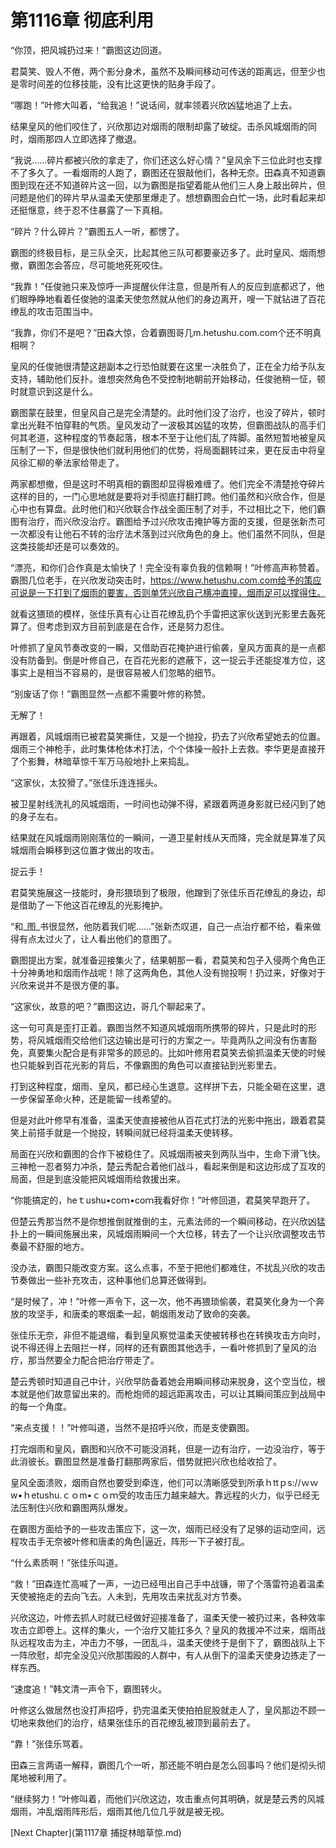 # 第1116章 彻底利用

“你顶，把风城扔过来！”霸图这边回道。

君莫笑、毁人不倦，两个影分身术，虽然不及瞬间移动可传送的距离远，但至少也是零时间差的位移技能，没有比这更快的贴身手段了。

“哪跑！”叶修大叫着，“给我追！”说话间，就率领着兴欣凶猛地追了上去。

结果皇风的他们咬住了，兴欣那边对烟雨的限制却露了破绽。击杀风城烟雨的同时，烟雨那四人立即选择了撤退。

“我说……碎片都被兴欣的拿走了，你们还这么好心情？”皇风余下三位此时也支撑不了多久了。一看烟雨的人跑了，霸图还在狠敲他们，各种无奈。田森真不知道霸图到现在还不知道碎片这一回，以为霸图是指望着能从他们三人身上敲出碎片，但问题是他们的碎片早从温柔天使那里爆走了。想想霸图会白忙一场，此时看起来却还挺惬意，终于忍不住暴露了一下真相。

“碎片？什么碎片？”霸图五人一听，都愣了。

霸图的终极目标，是三队全灭，比起其他三队可都要豪迈多了。此时皇风、烟雨想撤，霸图怎会答应，尽可能地死死咬住。

“我靠！”任俊驰只来及惊呼一声提醒伙伴注意，但是所有人的反应到底都迟了，他们眼睁睁地看着任俊驰的温柔天使忽然就从他们的身边离开，嗖一下就钻进了百花缭乱的攻击范围当中。

“我靠，你们不是吧？”田森大惊，合着霸图哥几m.hetushu.com.com个还不明真相啊？

皇风的任俊驰很清楚这趟副本之行恐怕就要在这里一决胜负了，正在全力给予队友支持，辅助他们反扑。谁想突然角色不受控制地朝前开始移动，任俊驰稍一怔，顿时就意识到这是什么。

霸图蒙在鼓里，但皇风自己是完全清楚的。此时他们没了治疗，也没了碎片，顿时拿出光鞋不怕穿鞋的气质。皇风发动了一波极其凶猛的攻势，但霸图战队的高手们何其老道，这种程度的节奏起落，根本不至于让他们乱了阵脚。虽然短暂地被皇风压制了一下，但是很快他们就利用他们的优势，将局面翻转过来，更在反击中将皇风徐汇柳的拳法家给带走了。

两家都想撤，但是这时不明真相的霸图却显得极难缠了。他们完全不清楚抢夺碎片这样的目的，一门心思地就是要将对手彻底打翻打跨。他们虽然和兴欣合作，但是心中也有算盘。此时他们和兴欣联合作战全面压制了对手，不过相比之下，他们霸图有治疗，而兴欣没治疗。霸图给予过兴欣攻击掩护等方面的支援，但是张新杰可一次都没有让他石不转的治疗法术落到过兴欣角色的身上。他们虽然不同队，但是这类技能却还是可以奏效的。

“漂亮，和你们合作真是太愉快了！完全没有辜负我的信赖啊！”叶修高声称赞着。霸图几位老手，在兴欣发动突击时，https://www.hetushu.com.com给予的策应可说是一下打到了烟雨的要害，否则单凭兴欣自己横冲直撞，烟雨足可以撑得住。

就看这猥琐的模样，张佳乐真有心让百花缭乱扔个手雷把这家伙送到光影里去轰死算了。但考虑到双方目前到底是在合作，还是努力忍住。

叶修抓了皇风节奏改变的一瞬，又借助百花掩护进行偷袭，皇风方面真的是一点都没有防备到。倒是叶修自己，在百花光影的遮蔽下，这一捉云手还能捉准方位，这事实上是相当不容易的，是很容易被人们忽略的细节。

“别废话了你！”霸图显然一点都不需要叶修的称赞。

无解了！

再跟着，风城烟雨已被君莫笑撕住，又是一个抛投，扔去了兴欣希望她去的位置。烟雨三个神枪手，此时集体枪体术打法，个个体操一般扑上去救。李华更是直接开了个影舞，林暗草惊千军万马般地扑上来捣乱。

“这家伙，太狡猾了。”张佳乐连连摇头。

被卫星射线洗礼的风城烟雨，一时间也动弹不得，紧跟着两道身影就已经闪到了她的身子左右。

结果就在风城烟雨刚刚落位的一瞬间，一道卫星射线从天而降，完全就是算准了风城烟雨会瞬移到这位置才做出的攻击。

捉云手！

君莫笑施展这一技能时，身形猥琐到了极限，他蹭到了张佳乐百花缭乱的身边，却是借助了一下他这百花缭乱的光影掩护。

“和_图_书很显然，他防着我们呢……”张新杰叹道，自己一点治疗都不给，看来做得有点太过火了，让人看出他们的意图了。

霸图提出方案，就准备迎接集火了，结果朝那一看，君莫笑和包子入侵两个角色正十分神勇地和烟雨作战呢！除了这两角色，其他人没有抛投啊！扔过来，好像对于兴欣来说并不是很方便的事。

“这家伙，故意的吧？”霸图这边，哥几个聊起来了。

这一句可真是歪打正着。霸图当然不知道风城烟雨所携带的碎片，只是此时的形势，将风城烟雨交给他们这边输出是可行的方案之一。毕竟两队之间没有伤害豁免，真要集火配合是有非常多的顾忌的。比如叶修用君莫笑去偷抓温柔天使的时候也只能躲到百花光影的背后，不像霸图的角色可以直接钻到光影里去。

打到这种程度，烟雨、皇风，都已经心生退意。这样拼下去，只能全砸在这里，退一步保留革命火种，还是能留一线希望的。

但是对此叶修早有准备，温柔天使直接被他从百花式打法的光影中拖出，跟着君莫笑上前搭手就是一个抛投，转瞬间就已经将温柔天使转移。

局面在兴欣和霸图的合作下被稳住了。风城烟雨被夹到两队当中，生命下滑飞快。三神枪一忍者努力冲杀，楚云秀配合着他们战斗，看起来倒是和这边形成了互攻的局面，但是到底没能把风城烟雨给救援出来。

“你能搞定的，heｔushu•coｍ•coｍ我看好你！”叶修回道，君莫笑早跑开了。

但楚云秀那当然不是你想推倒就推倒的主，元素法师的一个瞬间移动，在兴欣凶猛扑上的一瞬间施展出来，风城烟雨瞬间一个大位移，转去了一个让兴欣调整攻击节奏最不舒服的地方。

没办法，霸图只能改变方案。这么点事，不至于把他们都难住，不扰乱兴欣的攻击节奏做出一些补充攻击，这种事他们总算还做得到。

“是时候了，冲！”叶修一声令下，这一次，他不再猥琐偷袭，君莫笑化身为一个奔放的攻坚手，和唐柔的寒烟柔一起，朝烟雨发动了致命的突袭。

张佳乐无奈，非但不能退缩，看到皇风察觉温柔天使被转移也在转换攻击方向时，说不得还得上去阻拦一样，同样的还有霸图其他选手，一看叶修抓到了皇风的治疗，那当然要全力配合把治疗带走了。

楚云秀顿时知道自己中计，兴欣早防备着她会用瞬间移动来脱身，这个空当位，根本就是他们故意留出来的。而枪炮师的超远距离攻击，可以让其瞬间策应到战局中的每一个角度。

“来点支援！！”叶修叫道，当然不是招呼兴欣，而是支使霸图。

打完烟雨和皇风，霸图和兴欣不可能没消耗，但是一边有治疗，一边没治疗，等于此消彼长。霸图显然是准备打翻那两家后，借势就把兴欣也给收拾了。

皇风全面溃败，烟雨自然也要受到牵连，他们可以清晰感受到所承ｈttｐs://ｗｗw•ｈetushu.ｃｏm•ｃｏｍ受的攻击压力越来越大。靠远程的火力，似乎已经无法压制住兴欣和霸图两队爆发。

在霸图方面给予的一些攻击策应下，这一次，烟雨已经没有了足够的运动空间，远程攻击手无奈被叶修和唐柔的角色|逼近，阵形一下子被打乱。

“什么素质啊！”张佳乐叫道。

“救！”田森连忙高喊了一声，一边已经甩出自己手中战镰，带了个落雷符追着温柔天使被拖走的去向飞去。人未到，先用攻击来扰乱对方节奏。

兴欣这边，叶修去抓人时就已经做好迎接准备了，温柔天使一被扔过来，各种效率攻击立即卷上。这样的集火，一个治疗又能扛多久？皇风的救援冲不过来，烟雨战队远程攻击为主，冲击力不够，一团乱斗，温柔天使终于是倒下了，霸图战队上下一阵欣慰，却完全没见兴欣那围殴的人群中，有人从倒下的温柔天使身边拣走了一样东西。

“速度追！”韩文清一声令下，霸图转火。

叶修这么做居然也没打声招呼，扔完温柔天使拍拍屁股就走人了，皇风那边不顾一切地来救他们的治疗，结果张佳乐的百花缭乱被顶到最前去了。

“靠！”张佳乐骂着。

田森三言两语一解释，霸图几个一听，那还能不明白是怎么回事吗？他们是彻头彻尾地被利用了。

“继续努力！”叶修叫着，而他们兴欣这边，攻击重点何其明确，就是楚云秀的风城烟雨，冲乱烟雨阵形后，烟雨其他几位几乎就是被无视。



[Next Chapter](第1117章 捕捉林暗草惊.md)